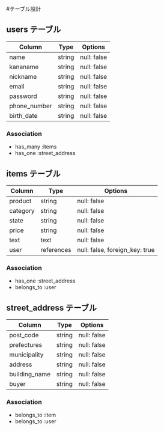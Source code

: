 #テーブル設計

## users テーブル

| Column       | Type   | Options     |
| ------------ | ------ | ----------- |
| name         | string | null: false |
| kananame     | string | null: false |
| nickname     | string | null: false |
| email        | string | null: false |
| password     | string | null: false |
| phone_number | string | null: false |
| birth_date   | string | null: false |



### Association

- has_many :items
- has_one  :street_address

## items テーブル

| Column    | Type      | Options                        |
| --------- | --------- | -------------------------------|
| product   | string    | null: false                    |
| category  | string    | null: false                    |
| state     | string    | null: false                    |
| price     | string    | null: false                    |
| text      | text      | null: false                    |
| user      | references| null: false, foreign_key: true |



### Association

- has_one    :street_address
- belongs_to :user

## street_address テーブル

| Column        | Type    | Options     |
| ------------- | --------| ----------- |
| post_code     | string  | null: false |
| prefectures   | string  | null: false |
| municipality  | string  | null: false |
| address       | string  | null: false |
| building_name | string  | null: false |
| buyer         | string  | null: false |




### Association

- belongs_to :item
- belongs_to :user
